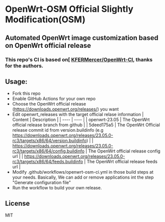 # OpenWrt-OSM Official Slightly Modification(OSM)

## Automated OpenWrt image customization based on OpenWrt official release

###   This repo's CI is based on[ [KFERMercer/OpenWrt-CI](https://github.com/KFERMercer/OpenWrt-CI), thanks for the authors.

## Usage:
  * Fork this repo
  * Enable GitHub Actions for your own repo
  * Choose the OpenWrt official release (https://downloads.openwrt.org/releases/) you want
  * Edit openwrt_releases with the target official relase information
     |  Content   | Description  |
     |  ----  | ----  |
     | openwrt-23.05  | The OpenWrt official release branch from github |
     | 5deed175a5  | The OpenWrt Official release commit id from version.buildinfo (e.g https://downloads.openwrt.org/releases/23.05.0-rc3/targets/x86/64/version.buildinfo) |
     | https://downloads.openwrt.org/releases/23.05.0-rc3/targets/x86/64/config.buildinfo | The OpenWrt official release config url |
     | https://downloads.openwrt.org/releases/23.05.0-rc3/targets/x86/64/feeds.buildinfo | The OpenWrt official release feeds url |
  * Modify .github/workflows/openwrt-osm-ci.yml in those build steps at your needs. Basically, We can add or remove applications int the step "Generate configuration file"
  * Run the workflow to build your own release.
## License
  MIT
